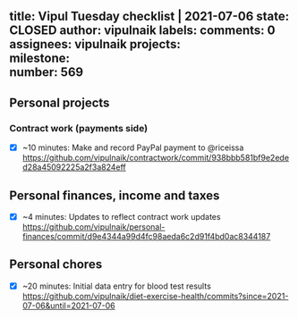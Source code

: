 title:	Vipul Tuesday checklist | 2021-07-06
state:	CLOSED
author:	vipulnaik
labels:	
comments:	0
assignees:	vipulnaik
projects:	
milestone:	
number:	569
--
## Personal projects

### Contract work (payments side)

- [x] ~10 minutes: Make and record PayPal payment to @riceissa https://github.com/vipulnaik/contractwork/commit/938bbb581bf9e2eded28a45092225a2f3a824eff

## Personal finances, income and taxes

- [x] ~4 minutes: Updates to reflect contract work updates https://github.com/vipulnaik/personal-finances/commit/d9e4344a99d4fc98aeda6c2d91f4bd0ac8344187

## Personal chores

- [x] ~20 minutes: Initial data entry for blood test results https://github.com/vipulnaik/diet-exercise-health/commits?since=2021-07-06&until=2021-07-06

